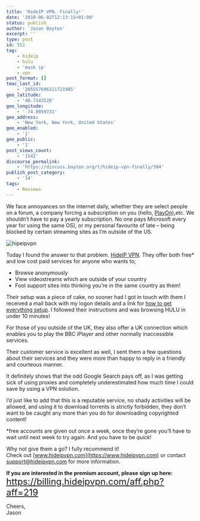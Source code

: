 ```yaml
---
title: 'HideIP VPN. Finally!'
date: '2010-06-02T12:13:15+01:00'
status: publish
author: 'Jason Bayton'
excerpt: ''
type: post
id: 552
tag:
    - hideip
    - hulu
    - 'mask ip'
    - vpn
post_format: []
tmac_last_id:
    - '205557696311721985'
geo_latitude:
    - '40.7143528'
geo_longitude:
    - '-74.0059731'
geo_address:
    - 'New York, New York, United States'
geo_enabled:
    - '1'
geo_public:
    - '1'
post_views_count:
    - '1542'
discourse_permalink:
    - 'https://discuss.bayton.org/t/hideip-vpn-finally/394'
publish_post_category:
    - '14'
tags:
    - Reviews
---
```

We face annoyances on the internet daily, whether they are select people on a forum, a company forcing a subscription on you (hello, [PlayOn)](https://www.playon.tv),etc. We shouldn’t have to pay a yearly subscription. No one pays Microsoft every year for using the same OS), or my personal favourite of late – being blocked by certain streaming sites as I’m outside of the US.

![hipeipvpn](https://r2_worker.bayton.workers.dev/uploads/2010/06/logo.png "logo")

Today I found the answer to that problem. [HideIP VPN](https://www.hideipvpn.com/). They offer both free\* and low cost paid services for anyone who wants to;

- Browse anonymously
- View videostreams which are outside of your country
- Fool support sites into thinking you’re in the same country as them!

Their setup was a piece of cake, no sooner had I got in touch with them I received a mail back with my logon details and a link for [how to get everything setup](https://www.hideipvpn.com/how-to-start-using-vpn/). I followed their instructions and was browsing HULU in under 10 minutes!

For those of you outside of the UK, they also offer a UK connection which enables you to play the BBC iPlayer and other normally inaccessible services.

Their customer service is excellent as well, I sent them a few questions about their services and they were more than happy to reply in a friendly and courteous manner.

It definitely shows that the odd Google Search pays off, as I was getting sick of using proxies and completely underestimated how much time I could save by using a VPN solution.

I’d just like to add that this is a reputable service, no shady activities will be allowed, and using it to download torrents is strictly forbidden, they don’t want to be caught any more than you do for downloading copyrighted content!

\*free accounts are given out once a week, once they’re gone you’ll have to wait until next week to try again. And you have to be *quick*!

Why not give them a go? I fully recommend it!  
Check out [www.hideipvpn.com](https://www.hideipvpn.com) or contact <support@hideipvpn.com> for more information.

**If you are interested in the premium account, please sign up here:  
<span style="font-size: 18pt;">[<span style="font-weight: normal;">https://billing.hideipvpn.com/aff.php?aff=219 </span>](https://billing.hideipvpn.com/aff.php?aff=219)</span>**

Cheers,  
Jason